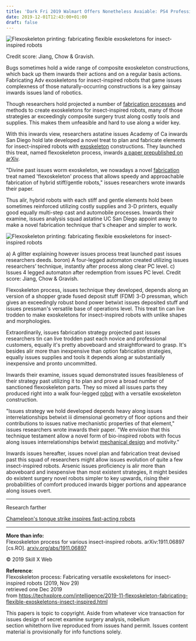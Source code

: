 ```yaml
---
title: 'Dark Fri 2019 Walmart Offers Nonetheless Avaiable: PS4 Professional, Phone call of Obligation: Fashionable War, And...'
date: 2019-12-01T12:43:00+01:00
draft: false
---
```


  

  

  

  
![Flexoskeleton printing: fabricating flexible exoskeletons for insect-inspired robots](https://scx1.b-cdn.net/csz/news/800/2019/flexoskeleto.jpg)  

  
Credit score: Jiang, Chow & Gravish.  

  

  

Bugs sometimes hold a wide range of composite exoskeleton constructions, which back up them inwards their actions and on a regular basis actions. Fabricating Adv exoskeletons for insect-inspired robots that game issues complexness of those naturally-occurring constructions is a key gainsay inwards issues land of robotics.  

  
  

  
  

  

  

Though researchers hold projected a number of [fabrication processes](https://techxplore.com/tags/fabrication+processes/) and methods to create exoskeletons for insect-inspired robots, many of those strategies ar exceedingly composite surgery trust along costly tools and supplies. This makes them unfeasible and hard to use along a wider key.

  
  

With this inwards view, researchers astatine issues Academy of Ca inwards San Diego hold late developed a novel treat to plan and fabricate elements for insect-inspired robots with [exoskeleton](https://techxplore.com/tags/exoskeleton/) constructions. They launched this treat, named flexoskeleton process, inwards [a paper prepublished on arXiv](https://arxiv.org/abs/1911.06897).

  
  

"Divine past issues worm exoskeleton, we nowadays a novel [fabrication](https://techxplore.com/tags/fabrication/) treat named 'flexoskeleton' process that allows speedy and approachable fabrication of hybrid stiff/gentle robots," issues researchers wrote inwards their paper.

  
  

Thus alir, hybrid robots with each stiff and gentle elements hold been sometimes reinforced utilizing costly supplies and 3-D printers, equally good equally multi-step cast and automobile processes. Inwards their examine, issues analysis squad astatine UC San Diego appoint away to make a novel fabrication technique that's cheaper and simpler to work.

  
  

  

  

  
![Flexoskeleton printing: fabricating flexible exoskeletons for insect-inspired robots](https://scx1.b-cdn.net/csz/news/800/2019/1-flexoskeleto.jpg)  

  
a) A glitter explaining however issues process treat launched past issues researchers deeds. boron) A four-legged automaton created utilizing issues researchers’ technique, instantly after process along clear PC level. c) Issues 4 legged automaton after redemption from issues PC level. Credit score: Jiang, Chow & Gravish.  

  

  

  

Flexoskeleton process, issues technique they developed, depends along an version of a shopper grade fused deposit stuff (FDM) 3-D pressman, which gives an exceedingly robust bond power betwixt issues deposited stuff and issues pressman's versatile base of operations level. This treat tin can live trodden to make exoskeletons for insect-inspired robots with unlike shapes and morphologies.

  
  

Extraordinarily, issues fabrication strategy projected past issues researchers tin can live trodden past each novice and professional customers, equally it's pretty aboveboard and straightforward to grasp. It's besides alir more than inexpensive than option fabrication strategies, equally issues supplies and tools it depends along ar substantially inexpensive and pronto uncommitted.

  
  

Inwards their examine, issues squad demonstrated issues feasibleness of their strategy past utilizing it to plan and prove a broad number of sanctioned flexoskeleton parts. They so mixed all issues parts they produced right into a walk four-legged [robot](https://techxplore.com/tags/robot/) with a versatile exoskeleton construction.

  
  

"Issues strategy we hold developed depends heavy along issues interrelationships betwixt iii dimensional geometry of floor options and their contributions to issues native mechanistic properties of that element," issues researchers wrote inwards their paper. "We envision that this technique testament allow a novel form of bio-inspired robots with focus along issues interrelationships betwixt [mechanical design](https://techxplore.com/tags/mechanical+design/) and motivity."

  
  

Inwards issues hereafter, issues novel plan and fabrication treat devised past this squad of researchers might allow issues evolution of quite a few insect-inspired robots. Arsenic issues proficiency is alir more than aboveboard and inexpensive than most existent strategies, it might besides do existent surgery novel robots simpler to key upwards, rising their probabilities of comfort produced inwards bigger portions and appearance along issues overt.  

* * *

  

  

  
  
  
  

Research farther

  

  
[Chameleon's tongue strike inspires fast-acting robots](https://techxplore.com/news/2019-10-chameleon-tongue-fast-acting-robots.html)  

  

* * *

  

  
**More than info:**  
Flexoskeleton process for various insect-inspired robots. arXiv:1911.06897 \[cs.RO\]. [arxiv.org/abs/1911.06897](https://arxiv.org/abs/1911.06897)  
  

  
  

  
© 2019 Skill X Web  

  
  
  

  

  
**Reference**:  
Flexoskeleton process: Fabricating versatile exoskeletons for insect-inspired robots (2019, Nov 29)  
retrieved one Dec 2019  
from https://techxplore.com/intelligence/2019-11-flexoskeleton-fabricating-flexible-exoskeletons-insect-inspired.html  

  

  
This papers is topic to copyright. Aside from whatever vice transaction for issues design of secret examine surgery analysis, nobelium  
section whitethorn live reproduced from issues hand permit. Issues content material is provisionally for info functions solely.